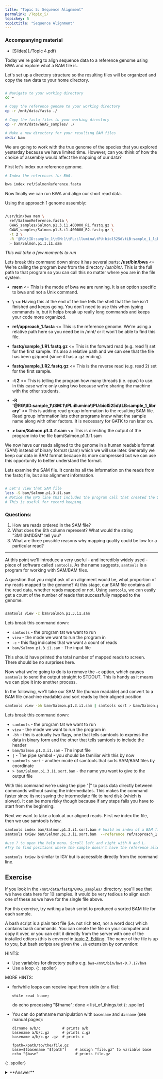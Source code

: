 ```yaml
---
title: "Topic 5: Sequence Alignment"
permalink: /Topic_5/
topickey: 5
topictitle: "Sequence Alignment"
---
```


### Accompanying material

* [Slides](./Topic 4.pdf)


Today we're going to align sequence data to a reference genome using BWA and explore what a BAM file is.

Let's set up a directory structure so the resulting files will be organized and copy the raw data to your home directory.

```bash

# Navigate to your working directory
cd ~

# Copy the reference genome to your working directory
cp -r /mnt/data/fasta ./

# Copy the fastq files to your working directory
cp -r /mnt/data/GWAS_samples/ ./

# Make a new directory for your resulting BAM files
mkdir bam
```
We are going to work with the true genome of the species that you explored yesterday because we have limited time. However, can you think of how the choice of assembly would affect the mapping of our data?

First let's index our reference genome.

```bash
# Index the references for BWA.

bwa index ref/SalmonReference.fasta

```

Now finally we can run BWA and align our short read data.

Using the approach 1 genome assembly:


```bash

/usr/bin/bwa mem \
  ref/SalmonReference.fasta \
  GWAS_samples/Salmon.p1.3.i1.400000_R1.fastq.gz \
  GWAS_samples/Salmon.p1.3.i1.400000_R2.fastq.gz \
  -t 2 \
  -R '@RG\tID:sample_1\tSM:1\tPL:illumina\tPU:biol525d\tLB:sample_1_library' \
  > bam/Salmon.p1.3.i1.sam

```
*This will take a few moments to run*


Lets break this command down since it has several parts:
**/usr/bin/bwa** <= We're calling the program _bwa_ from the directory _/usr/bin/_. This is the full path to that program so you can call this no matter where you are in the file system.

* **mem** <= This is the mode of bwa we are running. It is an option specific to bwa and not a Unix command.

* **\\** <= Having this at the end of the line tells the shell that the line isn't finished and keeps going. You don't need to use this when typing commands in, but it helps break up really long commands and keeps your code more organized.

* **ref/approach_1.fasta** <= This is the reference genome. We're using a relative path here so you need be in /mnt/<USERNAME> or it won't be able to find this file.

* **fastq/sample_1.R1.fastq.gz** <= This is the forward read (e.g. read 1)  set for the first sample. It's also a relative path and we can see that the file has been gzipped (since it has a .gz ending).

* **fastq/sample_1.R2.fastq.gz** <= This is the reverse read (e.g. read 2)  set for the first sample.

* **-t 2** <= This is telling the program how many threads (i.e. cpus) to use. In this case we're only using two because we're sharing the machine with the other students.

* **-R '@RG\tID:sample_1\tSM:1\tPL:illumina\tPU:biol525d\tLB:sample_1_library'** <= This is adding read group information to the resulting SAM file. Read group information lets other programs know what the sample name along with other factors. It is necessary for GATK to run later on.

* **> bam/Salmon.p1.3.i1.sam** <= This is directing the output of the program into the file bam/Salmon.p1.3.i1.sam

We now have our reads aligned to the genome in a human readable format (SAM) instead of binary format (bam) which we will use later. Generally we keep our data in BAM format because its more compressed but we can use this opportunity to better understand the format.


Lets examine the SAM file. It contains all the information on the reads from the fastq file, but also alignment information.

```bash

# Let's view that SAM file
less -S bam/Salmon.p1.3.i1.sam
# Notice the @PG line that includes the program call that created the SAM file.
# This is useful for record keeping.

```


### Questions:
1. How are reads ordered in the SAM file?
2. What does the 6th column represent? What would the string "3M1I3M1D5M" tell you?
3. What are three possible reasons why mapping quality could be low for a particular read?

____________________________

At this point we'll introduce a very useful - and incredibly widely used - piece of software called `samtools`. As the name suggests, `samtools` is a program for working with SAM/BAM files.

A question that you might ask of an alignment would be, what proportion of my reads mapped to the genome? At this stage, our SAM file contains all the read data, whether reads mapped or not. Using `samtools`, we can easily get a count of the number of reads that successfully mapped to the genome.


```bash

samtools view -c bam/Salmon.p1.3.i1.sam


```

Lets break this command down:
* `samtools`  - the program tat we want to run
* `view` - the mode we want to run the program in
* `-c` - this flag indicates that we want a count of reads
* `bam/Salmon.p1.3.i1.sam` - The input file


This should have printed the total number of mapped reads to screen. There should be no surprises here.  

Now what we're going to do is to remove the `-c` option, which causes `samtools` to send the output straight to STDOUT. This is handy as it means we can pipe it into another process.

In the following, we'll take our SAM file (human readable) and convert to a BAM file (machine readable) and sort reads by their aligned position.

```bash
samtools view -bh bam/Salmon.p1.3.i1.sam | samtools sort > bam/Salmon.p1.3.i1.sort.bam
```


Lets break this command down:
* `samtools`  - the program tat we want to run
* `view` - the mode we want to run the program in
* `-bh` - this is actually two flags, one that tells samtools to express the data in binary form and the other that tells samtools to include the header
* `bam/Salmon.p1.3.i1.sam` - The input file
* `|` - The pipe symbol - you should be familiar with this by now
* `samtools sort` - another mode of samtools that sorts SAM/BAM files by coordinate
* `> bam/Salmon.p1.3.i1.sort.bam` - the name you want to give to the output file


With this command we're using the pipe "|" to pass data directly between commands without saving the intermediates. This makes the command faster since its not saving the intermediate file to hard disk (which is slower). It can be more risky though because if any steps fails you have to start from the beginning.

Next we want to take a look at our aligned reads. First we index the file, then we use samtools tview.

```bash
samtools index bam/Salmon.p1.3.i1.sort.bam # build an index of a BAM file
samtools tview bam/Salmon.p1.3.i1.sort.bam  --reference ref/approach_1.fasta

#use ? to open the help menu. Scroll left and right with H and L.
#Try to find positions where the sample doesn't have the reference allele.

```

`samtools tview` is similar to IGV but is accessible directly from the command line.


## Exercise

If you look in the `/mnt/data/fastq/GWAS_samples/` directory, you'll see that we have data here for 10 samples. It would be very tedious to align each one of these as we have for the single file above.

For this exercise, try writing a bash script to produced a sorted BAM file for each sample.

A bash script is a plain text file (i.e. not rich text, nor a word doc) which contains bash commands. You can create the file on your computer and copy it over, or you can edit it directly from the server with one of the installed editors (this is covered in [topic 2, Editing](../Topic_2/#editing). The name of the file is up to you, but bash scripts are given the `.sh` extension by convention:

HINTS:
  * Use variables for directory paths e.g. `bwa=/mnt/bin/bwa-0.7.17/bwa`
  * Use a loop.
  {: .spoiler}

MORE HINTS:
  * for/while loops can receive input from stdin (or a file):

        while read fname;
	  do echo processing "$fname";
	done < list_of_things.txt
  {: .spoiler}

  * You can do pathname manipulation with `basename` and `dirname` (see manual pages):

    ```
    dirname a/b/c          # prints a/b
    basename a/b/c.gz      # prints c.gz
    basename a/b/c.gz .gz  # prints c

    fpath=/path/to/the/file.gz
    base=$(basename "$fpath")    # assign "file.gz" to variable base
    echo "$base"                 # prints file.gz
    ```
  {: .spoiler}

<details>
<summary markdown="span">**Answer**
</summary>
```bash
  # First set up variable names
  # These may be slightly different on the VMs
  bam=~/bam
  fastq=~/fastq
  bwa=/usr/bin/bwa
  ref_file=~/fasta/SalmonReference.fasta

  #Then get a list of sample names, without suffixes
  ls $fastq | grep R1.fastq.gz | sed s/_R1.fastq.gz//g > $bam/samplelist.txt

  #Then loop through the samples
  while read name
  do
    $bwa mem \
    -R "@RG\tID:$name\tSM:$name\tPL:ILLUMINA" \
    $ref_file \
    $fastq/${name}_R1.fastq.gz \
    $fastq/${name}_R2.fastq.gz \
    -t 1 > $bam/$name.sam;

    samtools view -bh $bam/$name.sam |\
    samtools sort > $bam/$name.sort.bam;
    samtools index $bam/$name.sort.bam
  done < $bam/samplelist.txt
```
</details>

After your final BAM files are created, and you've checked that they look good, you should remove intermediate files to save space. You can build file removal into your bash scripts, but it is often helpful to only add that in once the script works. It's hard to troubleshoot a failed script if it deletes everything as it goes.
### By topic 7, you should have created cleaned BAM files for all samples.

## Questions for Discussion
1. Is an alignment with a higher percent of mapped reads always better than one with a lower percent? Why or why not?
2. I want to reduce the percent of incorrectly mapped reads when using BWA. What setting or settings should I change in BWA?
3. What are two ways that could be used to evaluate which aligner is best?
